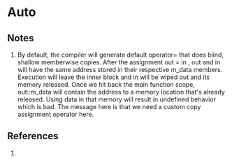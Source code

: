 # Auto

## Notes
1. By default, the compiler will generate default operator= that does blind, shallow memberwise copies. After the assignment out = in , out and in will have the same address stored in their respective m_data members. Execution will leave the inner block and in will be wiped out and its memory released. Once we hit back the main function scope, out::m_data will contain the address to a memory location that's already released. Using data in that memory will result in undefined behavior which is bad. The message here is that we need a custom copy assignment operator here.

## References

1. 


